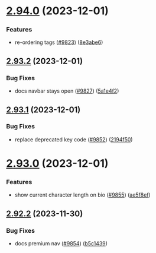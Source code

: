 # [2.94.0](https://github.com/EddieHubCommunity/BioDrop/compare/v2.93.2...v2.94.0) (2023-12-01)


### Features

* re-ordering tags ([#9823](https://github.com/EddieHubCommunity/BioDrop/issues/9823)) ([8e3abe6](https://github.com/EddieHubCommunity/BioDrop/commit/8e3abe6c155661dab66f47310029181023cacf7a))



## [2.93.2](https://github.com/EddieHubCommunity/BioDrop/compare/v2.93.1...v2.93.2) (2023-12-01)


### Bug Fixes

* docs navbar stays open ([#9827](https://github.com/EddieHubCommunity/BioDrop/issues/9827)) ([5a1e4f2](https://github.com/EddieHubCommunity/BioDrop/commit/5a1e4f250870253432ebbc564edcbebd6d525bce))



## [2.93.1](https://github.com/EddieHubCommunity/BioDrop/compare/v2.93.0...v2.93.1) (2023-12-01)


### Bug Fixes

* replace deprecated key code ([#9852](https://github.com/EddieHubCommunity/BioDrop/issues/9852)) ([2194f50](https://github.com/EddieHubCommunity/BioDrop/commit/2194f507a8a802f487e0cba46751b66d68dd71b6))



# [2.93.0](https://github.com/EddieHubCommunity/BioDrop/compare/v2.92.2...v2.93.0) (2023-12-01)


### Features

* show current character length on bio ([#9855](https://github.com/EddieHubCommunity/BioDrop/issues/9855)) ([ae5f8ef](https://github.com/EddieHubCommunity/BioDrop/commit/ae5f8ef6de867a0ec77830410e35f3fa4c0df416))



## [2.92.2](https://github.com/EddieHubCommunity/BioDrop/compare/v2.92.1...v2.92.2) (2023-11-30)


### Bug Fixes

* docs premium nav ([#9854](https://github.com/EddieHubCommunity/BioDrop/issues/9854)) ([b5c1439](https://github.com/EddieHubCommunity/BioDrop/commit/b5c14390bcb5445c43c986e1486b1ff58a686029))



